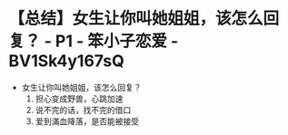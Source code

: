 # 【总结】女生让你叫她姐姐，该怎么回复？ - P1 - 笨小子恋爱 - BV1Sk4y167sQ

-   女生让你叫她姐姐，该怎么回复？
    1.  担心变成野兽，心跳加速
    2.  说不完的话，找不完的借口
    3.  爱到滿血降落，是否能被接受